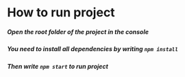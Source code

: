 # How to run project
##### Open the root folder of the project in the console
##### You need to install all dependencies by writing `npm install`
##### Then write `npm start` to run project
